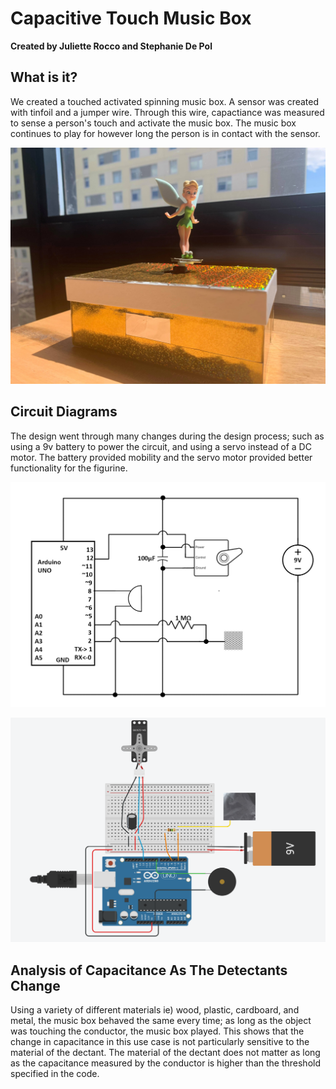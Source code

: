 # Capacitive Touch Music Box
**Created by Juliette Rocco and Stephanie De Pol**

## What is it?
We created a touched activated spinning music box. A sensor was created with tinfoil and a jumper wire. Through this wire, capactiance was measured to sense a person's touch and activate the music box. The music box continues to play for however long the person is in contact with the sensor.

![music box](https://github.com/jmrocco/music_box/blob/master/images/full.jpg)


## Circuit Diagrams

The design went through many changes during the design process; such as using a 9v battery to power the circuit, and using a servo instead of a DC motor. The battery provided mobility and the servo motor provided better functionality for the figurine.

![schematic 1](https://github.com/jmrocco/music_box/blob/master/images/circuit.jpg)

![schematic 2](https://github.com/jmrocco/music_box/blob/master/images/Circuit%20Design.PNG)

## Analysis of Capacitance As The Detectants Change
Using a variety of different materials ie) wood, plastic, cardboard, and metal, the music box behaved the same every time; as long as the object was touching the conductor, the music box played. This shows that the change in capacitance in this use case is not particularly sensitive to the material of the dectant. The material of the dectant does not matter as long as the capacitance measured by the conductor is higher than the threshold specified in the code.
